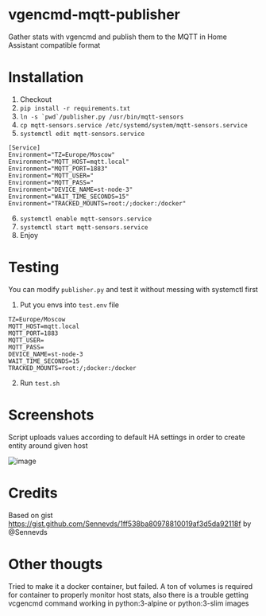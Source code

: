 # vgencmd-mqtt-publisher
Gather stats with vgencmd and publish them to the MQTT in Home Assistant compatible format

# Installation

1. Checkout
2. `pip install -r requirements.txt`
3. ```ln -s `pwd`/publisher.py /usr/bin/mqtt-sensors```
4. `cp mqtt-sensors.service /etc/systemd/system/mqtt-sensors.service`
5. `systemctl edit mqtt-sensors.service`

```
[Service]
Environment="TZ=Europe/Moscow"
Environment="MQTT_HOST=mqtt.local"
Environment="MQTT_PORT=1883"
Environment="MQTT_USER="
Environment="MQTT_PASS="
Environment="DEVICE_NAME=st-node-3"
Environment="WAIT_TIME_SECONDS=15"
Environment="TRACKED_MOUNTS=root:/;docker:/docker"
```

6. `systemctl enable mqtt-sensors.service`
7. `systemctl start mqtt-sensors.service`
8. Enjoy

# Testing

You can modify `publisher.py` and test it without messing with systemctl first

1. Put you envs into `test.env` file
```
TZ=Europe/Moscow
MQTT_HOST=mqtt.local
MQTT_PORT=1883
MQTT_USER=
MQTT_PASS=
DEVICE_NAME=st-node-3
WAIT_TIME_SECONDS=15
TRACKED_MOUNTS=root:/;docker:/docker
```
2. Run `test.sh`

# Screenshots

Script uploads values according to default HA settings in order to create entity around given host

![image](https://user-images.githubusercontent.com/6578413/201254683-d9c83265-8fe6-42dc-bb04-ef40aee409a0.png)

# Credits

Based on gist https://gist.github.com/Sennevds/1ff538ba80978810019af3d5da92118f by @Sennevds

# Other thougts

Tried to make it a docker container, but failed. A ton of volumes is required for container to properly monitor host stats, also there is a trouble getting vcgencmd command working in python:3-alpine or python:3-slim images
